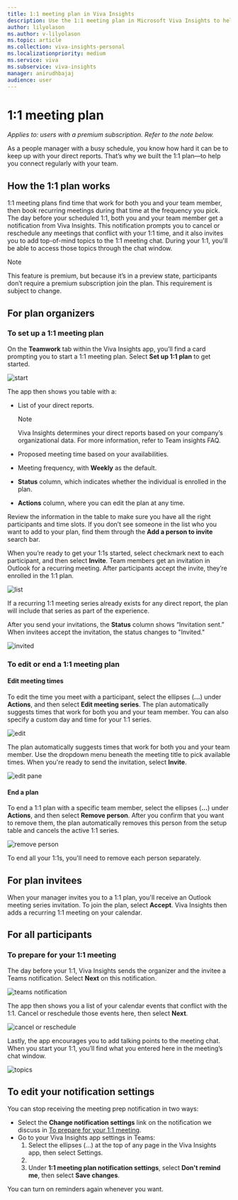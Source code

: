 ```yaml
---
title: 1:1 meeting plan in Viva Insights
description: Use the 1:1 meeting plan in Microsoft Viva Insights to help you connect with your direct reports
author: lilyolason
ms.author: v-lilyolason
ms.topic: article
ms.collection: viva-insights-personal
ms.localizationpriority: medium 
ms.service: viva
ms.subservice: viva-insights
manager: anirudhbajaj
audience: user
---
```


# 1:1 meeting plan

*Applies to: users with a premium subscription. Refer to the note below.*

As a people manager with a busy schedule, you know how hard it can be to keep up with your direct reports. That’s why we built the 1:1 plan—to help you connect regularly with your team.

## How the 1:1 plan works

1:1 meeting plans find time that work for both you and your team member, then book recurring meetings during that time at the frequency you pick. The day before your scheduled 1:1, both you and your team member get a notification from Viva Insights. This notification prompts you to cancel or reschedule any meetings that conflict with your 1:1 time, and it also invites you to add top-of-mind topics to the 1:1 meeting chat. During your 1:1, you'll be able to access those topics through the chat window.

>[!Note]
>This feature is premium, but because it’s in a preview state, participants don’t require a premium subscription join the plan. This requirement is subject to change.

## For plan organizers

<!--describe outlook experience?-->

### To set up a 1:1 meeting plan

On the **Teamwork** tab within the Viva Insights app, you’ll find a card prompting you to start a 1:1 meeting plan. Select **Set up 1:1 plan** to get started.

![start](./Images/1-1-plan-start1.png)



The app then shows you table with a:

* List of your direct reports.

    >[!Note]
    >Viva Insights determines your direct reports based on your company’s organizational data. For more information, refer to Team insights FAQ.

* Proposed meeting time based on your availabilities.
* Meeting frequency, with **Weekly** as the default.
* **Status** column, which indicates whether the individual is enrolled in the plan.
* **Actions** column, where you can edit the plan at any time.

Review the information in the table to make sure you have all the right participants and time slots. If you don’t see someone in the list who you want to add to your plan, find them through the **Add a person to invite** search bar.

When you’re ready to get your 1:1s started, select checkmark next to each participant, and then select **Invite**. Team members get an invitation in Outlook for a recurring meeting. After participants accept the invite, they’re enrolled in the 1:1 plan.

![list](./Images/1-1-plan-invite.png)

If a recurring 1:1 meeting series already exists for any direct report, the plan will include that series as part of the experience.
 
After you send your invitations, the **Status** column shows “Invitation sent.” When invitees accept the invitation, the status changes to "Invited."
 
![invited](./Images/1-1-plan-invited.png)

### To edit or end a 1:1 meeting plan

#### Edit meeting times

To edit the time you meet with a participant, select the ellipses (**...**) under **Actions**, and then select **Edit meeting series**. The plan automatically suggests times that work for both you and your team member. You can also specify a custom day and time for your 1:1 series.

![edit](./Images/1-1-plan-edit-mtg.png)

The plan automatically suggests times that work for both you and your team member. Use the dropdown menu beneath the meeting title to pick available times. When you're ready to send the invitation, select **Invite**.

![edit pane](./Images/1-1-plan-edit-pane.png)

#### End a plan

To end a 1:1 plan with a specific team member, select the ellipses (**...**) under **Actions**, and then select **Remove person**. After you confirm that you want to remove them, the plan automatically removes this person from the setup table and cancels the active 1:1 series.

![remove person](./Images/1-1-plan-remove-and-confirm.png)

 To end all your 1:1s, you'll need to remove each person separately.

## For plan invitees

When your manager invites you to a 1:1 plan, you'll receive an Outlook meeting series invitation. To join the plan, select **Accept**. Viva Insights then adds a recurring 1:1 meeting on your calendar.

## For all participants

### To prepare for your 1:1 meeting

The day before your 1:1, Viva Insights sends the organizer and the invitee a Teams notification. Select **Next** on this notification.

![teams notification](./Images/1-1-plan-teams-notification.png)

The app then shows you a list of your calendar events that conflict with the 1:1. Cancel or reschedule those events here, then select **Next**.

![cancel or reschedule](./Images/1-1-plan-conflict1.png)

Lastly, the app encourages you to add talking points to the meeting chat. When you start your 1:1, you’ll find what you entered here in the meeting’s chat window.

![topics](./Images/1-1-plan-topics1.png)

## To edit your notification settings

You can stop receiving the meeting prep notification in two ways: 

* Select the **Change notification settings** link on the notification we discuss in [To prepare for your 1:1 meeting](#to-prepare-for-your-11-meeting).
* Go to your Viva Insights app settings in Teams:
    1. Select the ellipses (...) at the top of any page in the Viva Insights app, then select Settings.
    1. <!--TBD where this will be-->
    1. Under **1:1 meeting plan notification settings**, select **Don't remind me**, then select **Save changes**.

You can turn on reminders again whenever you want. 